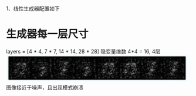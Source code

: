 1、线性生成器配置如下
# 生成器每一层尺寸
layers = [4 * 4, 7 * 7, 14 * 14, 28 * 28]
隐变量维数 4*4 = 16, 4层
![19_epoch_160_iter_generate](.实验记录_images/43cc289b.png)
图像接近于噪声，且出现模式崩溃


